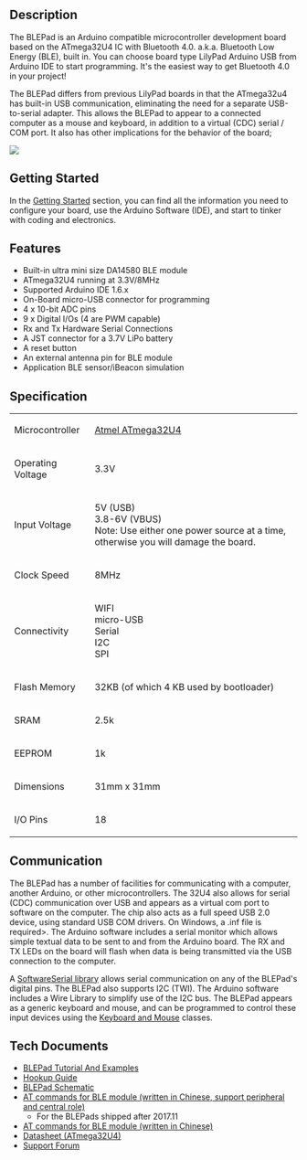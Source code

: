 ## Description

The BLEPad is an Arduino compatible microcontroller development board
based on the ATmega32U4 IC with Bluetooth 4.0. a.k.a. Bluetooth Low
Energy (BLE), built in. You can choose board type LilyPad Arduino USB
from Arduino IDE to start programming. It's the easiest way to get
Bluetooth 4.0 in your project\!

The BLEPad differs from previous LilyPad boards in that the ATmega32u4
has built-in USB communication, eliminating the need for a separate
USB-to-serial adapter. This allows the BLEPad to appear to a connected
computer as a mouse and keyboard, in addition to a virtual (CDC) serial
/ COM port. It also has other implications for the behavior of the
board;

<img src="https://i1.aprbrother.com/blepad_2.jpg-640.jpg">

## Getting Started

In the [Getting Started](BLEPad_Getting_Started.md) section,
you can find all the information you need to configure your board, use
the Arduino Software (IDE), and start to tinker with coding and
electronics.

## Features

  - Built-in ultra mini size DA14580 BLE module
  - ATmega32U4 running at 3.3V/8MHz
  - Supported Arduino IDE 1.6.x
  - On-Board micro-USB connector for programming
  - 4 x 10-bit ADC pins
  - 9 x Digital I/Os (4 are PWM capable)
  - Rx and Tx Hardware Serial Connections
  - A JST connector for a 3.7V LiPo battery
  - A reset button
  - An external antenna pin for BLE module
  - Application BLE sensor/iBeacon simulation

## Specification

<table>
<tbody>
<tr class="odd">
<td><p>Microcontroller</p></td>
<td><p><a href="http://www.atmel.com/devices/atmega32u4.aspx">Atmel ATmega32U4</a></p></td>
</tr>
<tr class="even">
<td><p>Operating Voltage</p></td>
<td><p>3.3V</p></td>
</tr>
<tr class="odd">
<td><p>Input Voltage</p></td>
<td><p>5V (USB)<br />
3.8-6V (VBUS)<br />
Note: Use either one power source at a time, otherwise you will damage the board.</p></td>
</tr>
<tr class="even">
<td><p>Clock Speed</p></td>
<td><p>8MHz</p></td>
</tr>
<tr class="odd">
<td><p>Connectivity</p></td>
<td><p>WIFI<br />
micro-USB<br />
Serial<br />
I2C<br />
SPI</p></td>
</tr>
<tr class="even">
<td><p>Flash Memory</p></td>
<td><p>32KB (of which 4 KB used by bootloader)</p></td>
</tr>
<tr class="odd">
<td><p>SRAM</p></td>
<td><p>2.5k</p></td>
</tr>
<tr class="even">
<td><p>EEPROM</p></td>
<td><p>1k</p></td>
</tr>
<tr class="odd">
<td><p>Dimensions</p></td>
<td><p>31mm x 31mm</p></td>
</tr>
<tr class="even">
<td><p>I/O Pins</p></td>
<td><p>18</p></td>
</tr>
<tr class="odd">
</tr>
</tbody>
</table>

## Communication

The BLEPad has a number of facilities for communicating with a computer,
another Arduino, or other microcontrollers. The 32U4 also allows for
serial (CDC) communication over USB and appears as a virtual com port to
software on the computer. The chip also acts as a full speed USB 2.0
device, using standard USB COM drivers. On Windows, a .inf file is
required\>. The Arduino software includes a serial monitor which allows
simple textual data to be sent to and from the Arduino board. The RX and
TX LEDs on the board will flash when data is being transmitted via the
USB connection to the computer.

A [SoftwareSerial
library](https://www.arduino.cc/en/Reference/SoftwareSerial) allows
serial communication on any of the BLEPad's digital pins. The BLEPad
also supports I2C (TWI). The Arduino software includes a Wire Library to
simplify use of the I2C bus. The BLEPad appears as a generic keyboard
and mouse, and can be programmed to control these input devices using
the [Keyboard and
Mouse](https://www.arduino.cc/en/Reference/MouseKeyboard) classes.

## Tech Documents

  - [BLEPad Tutorial And
    Examples](https://github.com/AprilBrother/BLEPad_UART/tree/master/examples)
  - [Hookup Guide](BLEPad_Hookup_Guide.md)
  - [BLEPad
    Schematic](https://github.com/AprilBrother/BLEPad/raw/master/hardware/blepad.pdf)
  - [AT commands for BLE module (written in Chinese, support peripheral
    and central
    role)](https://github.com/AprilBrother/BLEPad/raw/master/hardware/hj580-combo.pdf)
    - For the BLEPads shipped after 2017.11
  - [AT commands for BLE module (written in
    Chinese)](https://github.com/AprilBrother/BLEPad/raw/master/hardware/hj580-peripheral.pdf)
  - [Datasheet
    (ATmega32U4)](http://dlnmh9ip6v2uc.cloudfront.net/datasheets/Dev/Arduino/Boards/ATMega32U4.pdf)
  - [Support Forum](http://bbs.aprbrother.com/c/arduino)
